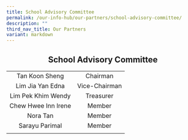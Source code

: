 ```yaml
---
title: School Advisory Committee
permalink: /our-info-hub/our-partners/school-advisory-committee/
description: ""
third_nav_title: Our Partners
variant: markdown
---
```

## <center>School Advisory Committee<center>

|                     |                |
|:--------------------:|:----------------:|
|    Tan Koon Sheng   |    Chairman    |
|   Lim Jia Yan Edna  |  Vice-Chairman |
|  Lim Pek Khim Wendy |    Treasurer   |
| Chew Hwee Inn Irene |     Member     |
|       Nora Tan      |     Member     |
|    Sarayu Parimal   |     Member     |
|</center></center>